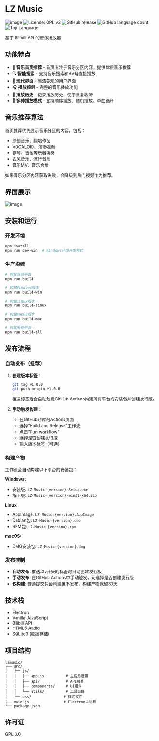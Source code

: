 # LZ Music

![image](https://raw.githubusercontent.com/yan5236/lzmusic/refs/tags/1.0.6-beta/assets/icon.ico)
![License: GPL v3](https://img.shields.io/badge/License-GPL%20v3-blue.svg)
![GitHub release](https://img.shields.io/github/v/release/yan5236/lzmusic)
![GitHub language count](https://img.shields.io/github/languages/count/yan5236/lzmusic)
![Top Language](https://img.shields.io/github/languages/top/yan5236/lzmusic)

基于 Bilibili API 的音乐播放器

## 功能特点

- 🎵 **音乐首页推荐** - 首页专注于音乐分区内容，提供优质音乐推荐
- 🔍 **智能搜索** - 支持音乐搜索和BV号直接播放
- 📱 **现代界面** - 简洁美观的用户界面
- 🎧 **播放控制** - 完整的音乐播放功能
- 📝 **播放历史** - 记录播放历史，便于重复收听
- 🔄 **多种播放模式** - 支持顺序播放、随机播放、单曲循环

## 音乐推荐算法

首页推荐优先显示音乐分区的内容，包括：
- 原创音乐、翻唱作品
- VOCALOID、演奏视频  
- 钢琴、吉他等乐器演奏
- 古风音乐、流行音乐
- 音乐MV、音乐合集

如果音乐分区内容获取失败，会降级到热门视频作为推荐。

## 界面展示
![image](https://lzmusic.nanhaiblog.top/_next/image?url=%2Fscreenshot.png&w=1200&q=75)

## 安装和运行

### 开发环境
```bash
npm install
npm run dev-win  # Windows环境开发模式
```

### 生产构建
```bash
# 构建当前平台
npm run build

# 构建Windows版本
npm run build-win

# 构建Linux版本
npm run build-linux

# 构建macOS版本
npm run build-mac

# 构建所有平台
npm run build-all
```

## 发布流程

### 自动发布（推荐）

1. **创建版本标签**：
   ```bash
   git tag v1.0.0
   git push origin v1.0.0
   ```
   推送标签后会自动触发GitHub Actions构建所有平台的安装包并创建发行版。

2. **手动触发构建**：
   - 在GitHub仓库的Actions页面
   - 选择"Build and Release"工作流
   - 点击"Run workflow"
   - 选择是否创建发行版
   - 输入版本标签（可选）

### 构建产物

工作流会自动构建以下平台的安装包：

**Windows:**
- 安装版: `LZ-Music-{version}-Setup.exe`
- 解压版: `LZ-Music-{version}-win32-x64.zip`

**Linux:**
- AppImage: `LZ-Music-{version}.AppImage`
- Debian包: `LZ-Music-{version}.deb`
- RPM包: `LZ-Music-{version}.rpm`

**macOS:**
- DMG安装包: `LZ-Music-{version}.dmg`

### 发布控制

- **自动发布**: 推送以`v`开头的标签时自动创建发行版
- **手动发布**: 在GitHub Actions中手动触发，可选择是否创建发行版
- **仅构建**: 普通提交只会构建但不发布，构建产物保留30天

## 技术栈

- Electron
- Vanilla JavaScript
- Bilibili API
- HTML5 Audio
- SQLite3 (数据存储)

## 项目结构

```
lzmusic/
├── src/
│   ├── js/
│   │   ├── app.js          # 主应用逻辑
│   │   ├── api/            # API相关
│   │   ├── components/     # UI组件
│   │   └── utils/          # 工具函数
│   └── css/               # 样式文件
├── main.js                # Electron主进程
└── package.json
```

## 许可证

GPL 3.0